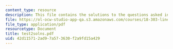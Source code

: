 ```yaml
---
content_type: resource
description: This file contains the solutions to the questions asked in the test.
file: https://ol-ocw-studio-app-qa.s3.amazonaws.com/courses/18-303-linear-partial-differential-equations-fall-2006/42d115712ad97a573630f2a9fd15a429_test2solns.pdf
file_type: application/pdf
resourcetype: Document
title: test2solns.pdf
uid: 42d11571-2ad9-7a57-3630-f2a9fd15a429
---
```

